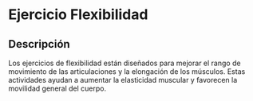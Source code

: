 # Ejercicio Flexibilidad

## Descripción
Los ejercicios de flexibilidad están diseñados para mejorar el rango de movimiento de las articulaciones y la elongación de los músculos. Estas actividades ayudan a aumentar la elasticidad muscular y favorecen la movilidad general del cuerpo.

